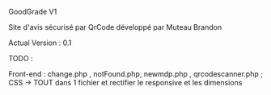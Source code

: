 GoodGrade V1

Site d'avis sécurisé par QrCode développé par Muteau Brandon

Actual Version : 0.1

TODO :

Front-end : change.php , notFound.php, newmdp.php , qrcodescanner.php ;
CSS -> TOUT dans 1 fichier et rectifier le responsive et les dimensions
